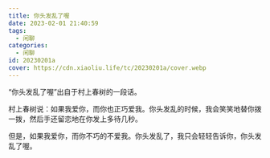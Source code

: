 ```yaml
---
title: 你头发乱了喔
date: 2023-02-01 21:40:59
tags:
  - 闲聊
categories:
  - 闲聊
id: 20230201a
cover: https://cdn.xiaoliu.life/tc/20230201a/cover.webp
---
```


“你头发乱了喔”出自于村上春树的一段话。

村上春树说：如果我爱你，而你也正巧爱我。你头发乱的时候，我会笑笑地替你拨一拨，然后手还留恋地在你发上多待几秒。

但是，如果我爱你，而你不巧的不爱我。你头发乱了，我只会轻轻告诉你，你头发乱了喔。